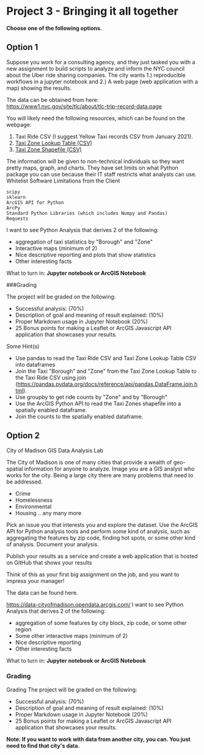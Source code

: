 # Project 3 - Bringing it all together

**Choose one of the following options.**

## Option 1

Suppose you work for a consulting agency, and they just 
tasked you with a new assignment to build scripts 
to analyze and inform the NYC council about the 
Uber ride sharing companies. The city wants 1.) 
reproducible workflows in a jupyter notebook and 2.) 
A web page (web application with a map) showing the results.

The data can be obtained from 
here: https://www1.nyc.gov/site/tlc/about/tlc-trip-record-data.page

You will likely need the 
following resources, which can be found on the webpage:
1. Taxi Ride CSV (I suggest Yellow Taxi records CSV from January 2021).
2. [Taxi Zone Lookup Table (CSV)](https://s3.amazonaws.com/nyc-tlc/misc/taxi+_zone_lookup.csv)
3. [Taxi Zone Shapefile (CSV)](https://s3.amazonaws.com/nyc-tlc/misc/taxi_zones.zip)

The information will be given to non-technical 
individuals so they want pretty maps, graph, 
and charts. They have set limits on what 
Python package you can use because their 
IT staff restricts what analysts can use.
Whitelist Software Limitations from the Client

    scipy
    sklearn
    ArcGIS API for Python
    ArcPy
    Standard Python Libraries (which includes Numpy and Pandas)
    Requests

I want to see Python Analysis that derives 2 of the following:
- aggregation of taxi statistics by "Borough" and "Zone"
- Interactive maps (minimum of 2)
- Nice descriptive reporting and plots that show statistics
- Other interesting facts

What to turn in: **Jupyter notebook or ArcGIS Notebook**

###Grading

The project will be graded on the following:
- Successful analysis: (70%)
- Description of goal and meaning of result explained: (10%)
- Proper Markdown usage in Jupyter Notebook (20%)
- 25 Bonus points for making a Leaflet or ArcGIS Javascript API application that showcases your results.

Some Hint(s)
- Use pandas to read the Taxi Ride CSV and Taxi Zone Lookup Table CSV into dataframes
- Join the Taxi "Borough" and "Zone" from the Taxi Zone Lookup Table to the Taxi Ride CSV using join (https://pandas.pydata.org/docs/reference/api/pandas.DataFrame.join.html).
- Use groupby to get ride counts by "Zone" and by "Borough"
- Use the ArcGIS Python API to read the Taxi Zones shapefile into a spatially enabled dataframe.
- Join the counts to the spatially enabled dataframe.

## Option 2
City of Madison GIS Data Analysis Lab

The City of Madison is one of many cities 
that provide a wealth of geo-spatial 
information for anyone to analyze. 
Image you are a GIS analyst who works for 
the city. Being a large city there are many problems 
that need to be addressed.
- Crime
- Homelessness
- Environmental
- Housing .. any many more

Pick an issue you that interests you and explore the 
dataset. Use the ArcGIS API for Python analysis tools 
and perform some kind of analysis, such as 
aggregating the features by zip code, 
finding hot spots, or some other kind of analysis. 
Document your analysis.

Publish your results as a service and create a 
web application that is hosted on GitHub that shows your results

Think of this as your first big assignment 
on the job, and you want to impress your manager!

The data can be found here.

https://data-cityofmadison.opendata.arcgis.com/
I want to see Python Analysis that derives 2 of the following:
- aggregation of some features by city block, zip code, or some other region
- Some other interactive maps (minimum of 2)
- Nice descriptive reporting
- Other interesting facts

What to turn in: **Jupyter notebook or ArcGIS Notebook**

### Grading
Grading The project will be graded on the following:
- Successful analysis: (70%)
- Description of goal and meaning of result explained: (10%)
- Proper Markdown usage in Jupyter Notebook (20%)
- 25 Bonus points for making a Leaflet or ArcGIS Javascript API application that showcases your results.

**Note: If you want to work with data from another city, you can. You just need to find that city's data.**